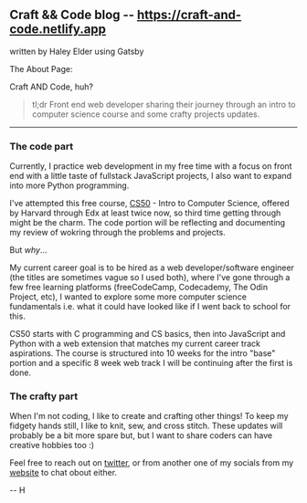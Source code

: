 ## Craft && Code blog -- https://craft-and-code.netlify.app
written by Haley Elder using Gatsby


The About Page: 

Craft AND Code, huh? 

> tl;dr Front end web developer sharing their journey through an intro to computer science course and some crafty projects updates. 

--------------

### **The code part** 

Currently, I practice web development in my free time with a focus on front end with a little taste of fullstack JavaScript projects, I also want to expand into more Python programming.

I've attempted this free course, [CS50](https://cs50.harvard.edu/x/2021/) - Intro to Computer Science, offered by Harvard through Edx at least twice now, so third time getting through might be the charm. The code portion will be reflecting and documenting my review of wokring through the problems and projects.

But _why_...

My current career goal is to be hired as a web developer/software engineer (the titles are sometimes vague so I used both), where I've gone through a few free learning platforms (freeCodeCamp, Codecademy, The Odin Project, etc), I wanted to explore some more computer science fundamentals i.e. what it could have looked like if I went back to school for this. 

CS50 starts with C programming and CS basics, then into JavaScript and Python with a web extension that matches my current career track aspirations. The course is structured into 10 weeks for the intro "base" portion and a specific 8 week web track I will be continuing after the first is done. 


### **The crafty part**
When I'm not coding, I like to create and crafting other things! To keep my fidgety hands still, I like to knit, sew, and cross stitch. These updates will probably be a bit more spare but, but I want to share coders can have creative hobbies too :)

Feel free to reach out on [twitter](https://www.twitter.com/haley_elder), or from another one of my socials from my [website](https://haleyelder.com) to chat obout either.

-- H